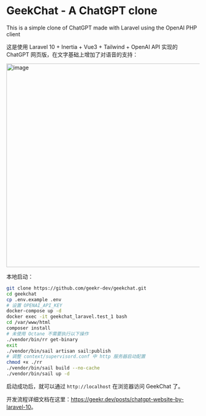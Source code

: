 # GeekChat - A ChatGPT clone

This is a simple clone of ChatGPT made with Laravel using the OpenAI PHP client

这是使用 Laravel 10 + Inertia + Vue3 + Tailwind + OpenAI API 实现的 ChatGPT 网页版，在文字基础上增加了对语音的支持：

<img width="531" alt="image" src="https://user-images.githubusercontent.com/114386672/224091570-b212e9e8-80d9-42f2-83cd-0092fd2f47eb.png">


本地启动：

```bash
git clone https://github.com/geekr-dev/geekchat.git
cd geekchat
cp .env.example .env
# 设置 OPENAI_API_KEY
docker-compose up -d
docker exec -it geekchat_laravel.test_1 bash
cd /var/www/html
composer install
# 未使用 Octane 不需要执行以下操作
./vendor/bin/rr get-binary
exit
./vendor/bin/sail artisan sail:publish
# 调整 context/supervisord.conf 中 http 服务器启动配置
chmod +x ./rr
./vendor/bin/sail build --no-cache
./vendor/bin/sail up -d
```

启动成功后，就可以通过 `http://localhost` 在浏览器访问 GeekChat 了。

开发流程详细文档在这里：<https://geekr.dev/posts/chatgpt-website-by-laravel-10>。

